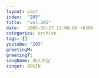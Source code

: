 ```yaml
---
layout: post
index:  "205"
title:  "vol.205"
date:   2005-08-27 12:00:00 +0300
categories: archive
tags: []
youtube: "205"
greetingM: 
greetingT: 
songName: 島人の宝
singer: BEGIN
---
```

